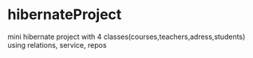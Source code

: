 # hibernateProject
mini hibernate project with 4 classes(courses,teachers,adress,students) using relations, service, repos
